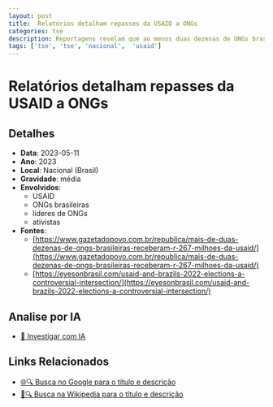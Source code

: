 ```yaml
---
layout: post
title:  Relatórios detalham repasses da USAID a ONGs
categories: tse
description: Reportagens revelam que ao menos duas dezenas de ONGs brasileiras receberam mais de R$ 267 milhões da USAID entre 2022-2024, com parte significativa destinada a iniciativas voltadas à comunicação, ativismo, minorias e políticas ambientais em contexto eleitoral.
tags: ['tse', 'tse', 'nacional',  'usaid']
---
```


# Relatórios detalham repasses da USAID a ONGs

## Detalhes
- **Data**: 2023-05-11
- **Ano**: 2023
- **Local**: Nacional (Brasil)
- **Gravidade**: média
- **Envolvidos**:
  - USAID
  - ONGs brasileiras
  - líderes de ONGs
  - ativistas
- **Fontes**:
  - [https://www.gazetadopovo.com.br/republica/mais-de-duas-dezenas-de-ongs-brasileiras-receberam-r-267-milhoes-da-usaid/](https://www.gazetadopovo.com.br/republica/mais-de-duas-dezenas-de-ongs-brasileiras-receberam-r-267-milhoes-da-usaid/)
  - [https://eyesonbrasil.com/usaid-and-brazils-2022-elections-a-controversial-intersection/](https://eyesonbrasil.com/usaid-and-brazils-2022-elections-a-controversial-intersection/)

## Analise por IA
- [🤖 Investigar com IA](https://www.perplexity.ai/search?q=%22Alexandre%20de%20Moraes%22%20Relat%C3%B3rios%20detalham%20repasses%20da%20USAID%20a%20ONGs%20Reportagens%20revelam%20que%20ao%20menos%20duas%20dezenas%20de%20ONGs%20brasileiras%20receberam%20mais%20de%20R%24%20267%20milh%C3%B5es%20da%20USAID%20entre%202022-2024%2C%20com%20parte%20significativa%20destinada%20a%20iniciativas%20voltadas%20%C3%A0%20comunica%C3%A7%C3%A3o%2C%20ativismo%2C%20minorias%20e%20pol%C3%ADticas%20ambientais%20em%20contexto%20eleitoral.%20Nacional%20%28Brasil%29%202023)

## Links Relacionados
- [🌐🔍 Busca no Google para o título e descrição](https://www.google.com/search?q=%22Alexandre%20de%20Moraes%22%20Relat%C3%B3rios%20detalham%20repasses%20da%20USAID%20a%20ONGs%20Reportagens%20revelam%20que%20ao%20menos%20duas%20dezenas%20de%20ONGs%20brasileiras%20receberam%20mais%20de%20R%24%20267%20milh%C3%B5es%20da%20USAID%20entre%202022-2024%2C%20com%20parte%20significativa%20destinada%20a%20iniciativas%20voltadas%20%C3%A0%20comunica%C3%A7%C3%A3o%2C%20ativismo%2C%20minorias%20e%20pol%C3%ADticas%20ambientais%20em%20contexto%20eleitoral.%20Nacional%20%28Brasil%29%202023)
- [📖🔍 Busca na Wikipedia para o título e descrição](https://pt.wikipedia.org/w/index.php?search=%22Alexandre%20de%20Moraes%22%20Relat%C3%B3rios%20detalham%20repasses%20da%20USAID%20a%20ONGs%20Reportagens%20revelam%20que%20ao%20menos%20duas%20dezenas%20de%20ONGs%20brasileiras%20receberam%20mais%20de%20R%24%20267%20milh%C3%B5es%20da%20USAID%20entre%202022-2024%2C%20com%20parte%20significativa%20destinada%20a%20iniciativas%20voltadas%20%C3%A0%20comunica%C3%A7%C3%A3o%2C%20ativismo%2C%20minorias%20e%20pol%C3%ADticas%20ambientais%20em%20contexto%20eleitoral.%20Nacional%20%28Brasil%29%202023)

